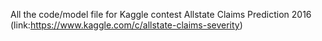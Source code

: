 All the code/model file for Kaggle contest Allstate Claims Prediction 2016 (link:https://www.kaggle.com/c/allstate-claims-severity)
